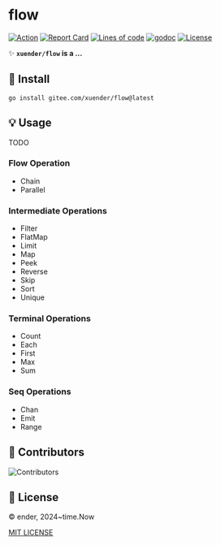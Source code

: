 # flow

[![Action][action-svg]][action-url]
[![Report Card][goreport-svg]][goreport-url]
[![Lines of code][lines-svg]][lines-url]
[![godoc][godoc-svg]][godoc-url]
[![License][license-svg]][license-url]

✨ **`xuender/flow` is a ...**

## 🚀 Install

```shell
go install gitee.com/xuender/flow@latest
```

## 💡 Usage

TODO

### Flow Operation

* Chain
* Parallel

### Intermediate Operations

* Filter
* FlatMap
* Limit
* Map
* Peek
* Reverse
* Skip
* Sort
* Unique

### Terminal Operations

* Count
* Each
* First
* Max
* Sum

### Seq Operations

* Chan
* Emit
* Range


## 👤 Contributors

![Contributors][contributors-svg]

## 📝 License

© ender, 2024~time.Now

[MIT LICENSE][license-url]

[action-url]: https://gitee.com/xuender/flow/actions
[action-svg]: https://gitee.com/xuender/flow/workflows/Go/badge.svg

[goreport-url]: https://goreportcard.com/report/gitee.com/xuender/flow
[goreport-svg]: https://goreportcard.com/badge/gitee.com/xuender/flow

[godoc-url]: https://godoc.org/gitee.com/xuender/flow
[godoc-svg]: https://godoc.org/gitee.com/xuender/flow?status.svg

[license-url]: https://gitee.com/xuender/flow/blob/master/LICENSE
[license-svg]: https://img.shields.io/badge/license-MIT-blue.svg

[contributors-svg]: https://contrib.rocks/image?repo=xuender/flow

[lines-svg]: https://sloc.xyz/gitee/xuender/flow
[lines-url]: https://github.com/boyter/scc
